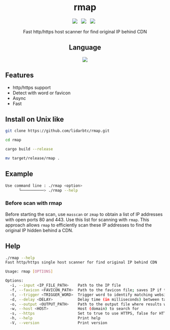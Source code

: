 <div align=center>
 
# rmap
 <p>
 <img src="https://img.shields.io/github/stars/lidarbtc/rmap?color=%23DF0067&style=for-the-badge"/> &nbsp;
 <img src="https://img.shields.io/github/forks/lidarbtc/rmap?color=%239999FF&style=for-the-badge"/> &nbsp;
 <img src="https://img.shields.io/github/license/lidarbtc/ramp?color=%23E8E8E8&style=for-the-badge"/> &nbsp;
 
Fast http/https host scanner for find original IP behind CDN

## Language</br>

<img src="https://img.shields.io/badge/Rust-black?style=for-the-badge&logo=rust&logoColor=#E57324"/></br>

</div>

## Features

- http/https support
- Detect with word or favicon
- Async
- Fast

## Install on Unix like

```sh
git clone https://github.com/lidarbtc/rmap.git

cd rmap

cargo build --release

mv target/release/rmap .
```

## Example

```sh
Use command line : ./rmap <option>
      └──────────> ./rmap --help
```

### Before scan with rmap

Before starting the scan, use `masscan` or `zmap` to obtain a list of IP addresses with open ports 80 and 443. Use this list for scanning with `rmap`. This approach allows `rmap` to efficiently scan these IP addresses to find the original IP hidden behind a CDN.

## Help

```sh
./rmap --help
Fast http/https single host scanner for find original IP behind CDN

Usage: rmap [OPTIONS]

Options:
  -i, --input <IP_FILE_PATH>    Path to the IP file
  -f, --favicon <FAVICON_PATH>  Path to the favicon file; saves IP if the website contains a matching favicon
  -t, --trigger <TRIGGER_WORD>  Trigger word to identify matching websites; saves IP if the website contains this word
  -d, --delay <DELAY>           Delay time (in milliseconds) between task creations
  -o, --output <OUTPUT_PATH>    Path to the output file where results will be saved
  -w, --host <HOST>             Host (domain) to search for
  -s, --https                   Set to true to use HTTPS, false for HTTP
  -h, --help                    Print help
  -V, --version                 Print version
```
